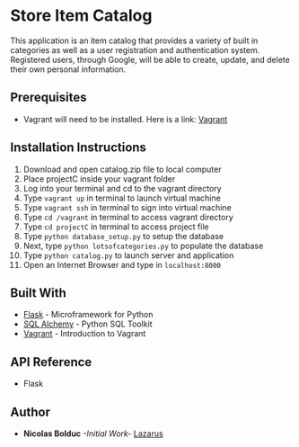 # Store Item Catalog

This application is an item catalog that provides a variety of built in categories
as well as a user registration and authentication system. Registered users,
through Google, will be able to create, update, and delete their own personal information.

## Prerequisites

* Vagrant will need to be installed. Here is a link: [Vagrant](https://www.vagrantup.com/)

## Installation Instructions

1. Download and open catalog.zip file to local computer
2. Place projectC inside your vagrant folder
3. Log into your terminal and cd to the vagrant directory
4. Type `vagrant up` in terminal to launch virtual machine
5. Type `vagrant ssh` in terminal to sign into virtual machine
6. Type `cd /vagrant` in terminal to access vagrant directory
7. Type `cd projectC` in terminal to access project file
8. Type `python database_setup.py` to setup the database
9. Next, type `python lotsofcategories.py` to populate the database
10. Type `python catalog.py` to launch server and application
11. Open an Internet Browser and type in `localhost:8000`

## Built With

* [Flask](http://flask.pocoo.org/) - Microframework for Python
* [SQL Alchemy](http://www.sqlalchemy.org/) - Python SQL Toolkit
* [Vagrant](https://www.vagrantup.com/intro/index.html) - Introduction to Vagrant

## API Reference

* Flask 

## Author

* **Nicolas Bolduc** _-Initial Work-_ [Lazarus](https://github.com/lazarus432)
